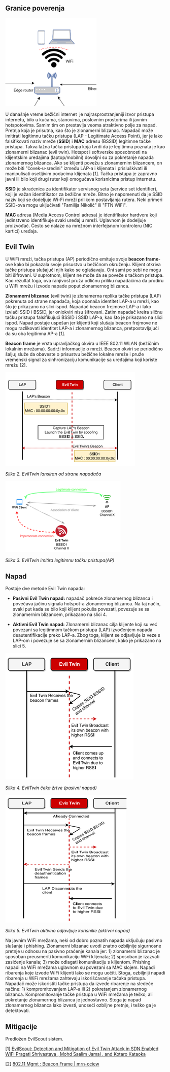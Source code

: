 ## Granice poverenja

<img title="" src="./../Images/WiFi granica poverenja.png" alt="loading-ag-205" style="zoom:55%;" data-align="center">

U današnje vreme bežični internet  je najrasprostranjeniji izvor pristupa internetu, bilo u kućama, stanovima, poslovnim prostorima ili javnim hotspotovima. Samim tim on prestavlja veoma atraktivno polje za napad. Pretnja koja je prisutna, kao što je zlonamerni blizanac. Napadač može imitirati legitimnu tačku pristupa (LAP - Legitimate Access Point), jer je lako falsifikovati naziv mreže (**SSID**) i **MAC** adresu (BSSID) legitimne tačke pristupa. Takva lažna tačka pristupa koja tvrdi da je legitimna poznata je kao zlonamerni blizanac (evil twin). Hotspot i softverske sposobnosti na klijentskim uređajima (laptop/mobilni) dovoljni su za pokretanje napada zlonamernog blizanca. Ako se klijenti povežu s zlonamernim blizancem, on može biti "čovek-u-sredini" između LAP-a i klijenata i prisluškivati ili manipulisati osetljivim podacima klijenata \[1\]. Tačka pristupa je zapravno javni ili bilo koji drugi ruter koji omogućava korisnicima pristup internetu.

**SSID** je skraćenica za identifikator servisnog seta (service set identifier), koji je važan identifikator za bežične mreže. Bitno je napomenuti da je SSID naziv koji se dodeljuje Wi-Fi mreži prilikom postavljanja rutera. Neki primeri SSID-ova mogu uključivati "Familija Nikolić" ili "FTN WiFi".

**MAC** adresa (Media Access Control adresa) je identifikator hardvera koji jedinstveno identifikuje svaki uređaj u mreži. Uglavnom je dodeljuje proizvođač. Često se nalaze na mrežnom interfejsnom kontroleru (NIC kartici) uređaja.



## Evil Twin

U WiFi mreži, tačka pristupa (AP) periodično emituje svoje **beacon frame**-ove kako bi pokazala svoje prisustvo u bežičnom okruženju. Klijent otkriva tačke pristupa slušajući njih kako se oglašavaju. Oni sami po sebi ne mogu biti šifrovani. U suprotnom, klijent ne može da se poveže s tačkom pristupa. Kao rezultat toga, ova ranjivost pruža odličnu priliku napadačima da prodiru u WiFi mrežu i izvode napade poput zlonamernog blizanca.

**Zlonamerni blizanac** (evil twin) je zlonamerna replika tačke pristupa (LAP) pokrenuta od strane napadača, koja oponaša identitet LAP-a u mreži, kao što je prikazano na slici ispod. Napadač beacon frejmove LAP-a i lako izvlači SSID i BSSID, jer oniokviri nisu šifrovani. Zatim napadač kreira sličnu tačku pristupa falsifikujući BSSID i SSID LAP-a, kao što je prikazano na slici ispod. Napad postaje uspešan jer klijenti koji slušaju beacon frejmove ne mogu razlikovati identitet LAP-a i zlonamernog blizanca, pretpostavljajući da su oba legitimna AP-a [1].

**Beacon frame** je vrsta upravljačkog okvira u IEEE 802.11 WLAN (bežičnim lokalnim mrežama). Sadrži informacije o mreži. Beacon okviri se periodično šalju; služe da obaveste o prisustvu bežične lokalne mreže i pruže vremenski signal za sinhronizaciju komunikacije sa uređajima koji koriste mrežu [2].

<img title="EvilTwin lansiran od strane napadača" src="./../Images/EvilTwin lansiran.png" alt="loading-ag-777" data-align="left">

*Slika 2. EvilTwin lansiran od strane napadača*

![loading-ag-775](./../Images/Imitiranje%20AP.png)

*Slika 3. EvilTwin imitira legitimnu tačku pristupa(AP)*

## Napad

Postoje dve metode Evil Twin napada: 

- **Pasivni Evil Twin napad:** napadač pokreće zlonamernog blizanca i povećava jačinu signala hotspot-a zlonamernog blizanca. Na taj način, svaki put kada se bilo koji klijent pokuša povezati, povezuje se sa zlonamernim blizancem, prikazano na slici 4.

- **Aktivni Evil Twin napad:** Zlonamerni blizanac cilja klijente koji su već povezani sa legitimnom tačkom pristupa (LAP) izvođenjem napada deautentifikacije preko LAP-a. Zbog toga, klijent se odjavljuje iz veze s LAP-om i povezuje se sa zlonamernim blizancem, kako je prikazano na slici 5.

![loading-ag-779](./../Images/PasivniEvilTwin.png)

*Slika 4. EvilTwin čeka žrtve (pasivni napad)*

![loading-ag-781](./../Images/AktivniEvilTwin.png)

*Slika 5. EvilTwin aktivno odjavljuje korisnike (aktivni napad)*

Na javnim WiFi mrežama, neki od dobro poznatih napada uključuju pasivno slušanje i phishing. Zlonamerni blizanac uvodi znatno ozbiljnije sigurnosne pretnje u odnosu na pasivno praćenje kanala jer: 1) zlonamerni blizanac je sposoban preusmeriti komunikaciju WiFi klijenata; 2) sposoban je izazvati zasićenje kanala; 3) može odlagati komunikaciju s klijentom. Phishing napadi na WiFi mrežama uglavnom su povezani sa MAC slojem. Napadi ribarenja koje izvode WiFi klijenti lako se mogu uočiti. Stoga, ozbiljniji napadi ribarenja u WiFi mrežama zahtevaju iskorišćavanje tačaka pristupa. Napadač može iskoristiti tačke pristupa da izvede ribarenje na sledeće načine: 1) kompromitovanjem LAP-a ili 2) pokretanjem zlonamernog blizanca. Kompromitovanje tačke pristupa u WiFi mrežama je teško, ali pokretanje zlonamernog blizanca je jednostavno. Stoga je napad zlonamernog blizanca lako izvesti, unoseći ozbiljne pretnje, i teško ga je detektovati.

## Mitigacije

Predložen EvilScout sistem.





\[1\] [EvilScout: Detection and Mitigation of Evil Twin Attack in SDN Enabled WiFi Pragati Shrivastava , Mohd Saalim Jamal , and Kotaro Kataoka](https://sci-hub.se/10.1109/tnsm.2020.2972774)

[2] [802.11 Mgmt : Beacon Frame | mrn-cciew](https://mrncciew.com/2014/10/08/802-11-mgmt-beacon-frame/)


